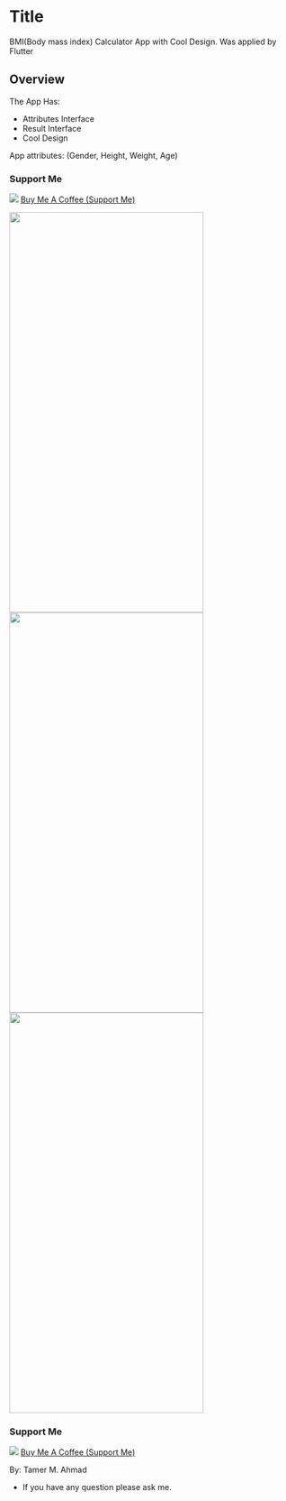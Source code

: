 # Title

BMI(Body mass index) Calculator App with Cool Design. Was applied by Flutter

## Overview

The App Has:
- Attributes Interface
- Result Interface
- Cool Design

App attributes: (Gender, Height, Weight, Age)


### Support Me
![](https://user-images.githubusercontent.com/38374139/82101919-8c787280-9716-11ea-88fb-2dfe98eafb3c.png)
[Buy Me A Coffee (Support Me)](https://www.patreon.com/tamerayesh)

<img src="https://user-images.githubusercontent.com/38374139/82389361-a383d100-9a44-11ea-8498-d9fabfcf9ae5.png" width="345" height="710"><img src="https://user-images.githubusercontent.com/38374139/82389552-2ad14480-9a45-11ea-8fc0-e92d98d2ac35.png" width="345" height="710"><img src="https://user-images.githubusercontent.com/38374139/82389479-fb223c80-9a44-11ea-94a8-bc189666dca5.png" width="345" height="710">

### Support Me
![](https://user-images.githubusercontent.com/38374139/82101919-8c787280-9716-11ea-88fb-2dfe98eafb3c.png)
[Buy Me A Coffee (Support Me)](https://www.patreon.com/tamerayesh)

By: Tamer M. Ahmad
* If you have any question please ask me.
